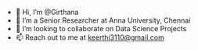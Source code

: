 - 👋 Hi, I’m @Girthana
- 👀 I’m a Senior Researcher at Anna University, Chennai
- 💞️ I’m looking to collaborate on Data Science Projects
- 📫 Reach out to me at keerthi3110@gmail.com

<!---
Girthana/Girthana is a ✨ special ✨ repository because its `README.md` (this file) appears on your GitHub profile.
You can click the Preview link to take a look at your changes.
--->
